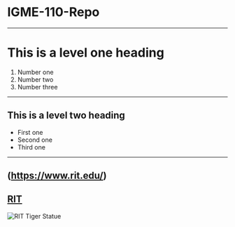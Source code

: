 # IGME-110-Repo
---
# This is a level one heading
1. Number one
2. Number two
3. Number three
---
## This is a level two heading
- First one
- Second one
- Third one
---
(https://www.rit.edu/)
---
[RIT](https://www.rit.edu/)
---
![RIT Tiger Statue](https://upload.wikimedia.org/wikipedia/commons/4/4b/Rochester_Institute_of_Technology_Bengal_Tiger_statue.jpg)

